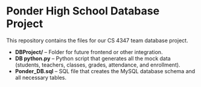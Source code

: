 # Ponder High School Database Project

This repository contains the files for our CS 4347 team database project.

- **DBProject/** – Folder for future frontend or other integration.
- **DB python.py** – Python script that generates all the mock data (students, teachers, classes, grades, attendance, and enrollment).
- **Ponder_DB.sql** – SQL file that creates the MySQL database schema and all necessary tables.
